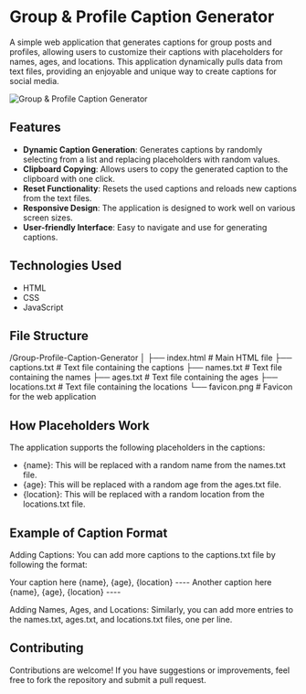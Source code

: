 # Group & Profile Caption Generator

A simple web application that generates captions for group posts and profiles, allowing users to customize their captions with placeholders for names, ages, and locations. This application dynamically pulls data from text files, providing an enjoyable and unique way to create captions for social media.

![Group & Profile Caption Generator](favicon.png)  <!-- This line adds your favicon as an image preview -->

## Features

- **Dynamic Caption Generation**: Generates captions by randomly selecting from a list and replacing placeholders with random values.
- **Clipboard Copying**: Allows users to copy the generated caption to the clipboard with one click.
- **Reset Functionality**: Resets the used captions and reloads new captions from the text files.
- **Responsive Design**: The application is designed to work well on various screen sizes.
- **User-friendly Interface**: Easy to navigate and use for generating captions.

## Technologies Used

- HTML
- CSS
- JavaScript

## File Structure

/Group-Profile-Caption-Generator │ ├── index.html # Main HTML file ├── captions.txt # Text file containing the captions ├── names.txt # Text file containing the names ├── ages.txt # Text file containing the ages ├── locations.txt # Text file containing the locations └── favicon.png # Favicon for the web application

## How Placeholders Work

The application supports the following placeholders in the captions:

- {name}: This will be replaced with a random name from the names.txt file.
- {age}: This will be replaced with a random age from the ages.txt file.
- {location}: This will be replaced with a random location from the locations.txt file.

## Example of Caption Format

Adding Captions: You can add more captions to the captions.txt file by following the format:

Your caption here {name}, {age}, {location} ----
Another caption here {name}, {age}, {location} ----

Adding Names, Ages, and Locations: Similarly, you can add more entries to the names.txt, ages.txt, and locations.txt files, one per line.

## Contributing

Contributions are welcome! If you have suggestions or improvements, feel free to fork the repository and submit a pull request.